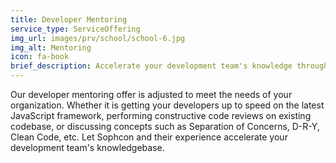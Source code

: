 ```yaml
---
title: Developer Mentoring
service_type: ServiceOffering
img_url: images/prv/school/school-6.jpg
img_alt: Mentoring
icon: fa-book
brief_description: Accelerate your development team's knowledge through a custom tailored engagement with Sophcon.
---
```


Our developer mentoring offer is adjusted to meet the needs of your
organization. Whether it is getting your developers up to speed on the latest
JavaScript framework, performing constructive code reviews on existing
codebase, or discussing concepts such as Separation of Concerns, D-R-Y, Clean
Code, etc. Let Sophcon and their experience accelerate your development team's
knowledgebase.
